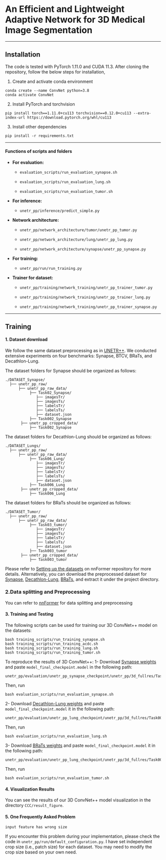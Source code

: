 # An Efficient and Lightweight Adaptive Network for 3D Medical Image Segmentation
---
## Installation
The code is tested with PyTorch 1.11.0 and CUDA 11.3. After cloning the repository, follow the below steps for installation,

1. Create and activate conda environment
```shell
conda create --name ConvNet python=3.8
conda activate ConvNet
```
2. Install PyTorch and torchvision
```shell
pip install torch==1.11.0+cu113 torchvision==0.12.0+cu113 --extra-index-url https://download.pytorch.org/whl/cu113
```
3. Install other dependencies
```shell
pip install -r requirements.txt
```
<hr />

####  Functions of scripts and folders
- **For evaluation:**
  - ``evaluation_scripts/run_evaluation_synapse.sh``
  
  - ``evaluation_scripts/run_evaluation_lung.sh``
  
  - ``evaluation_scripts/run_evaluation_tumor.sh``

- **For inference:**
  - ``unetr_pp/inference/predict_simple.py``
  
- **Network architecture:**
  - ``unetr_pp/network_architecture/tumor/unetr_pp_tumor.py``
  
  - ``unetr_pp/network_architecture/lung/unetr_pp_lung.py``
  
  - ``unetr_pp/network_architecture/synapse/unetr_pp_synapse.py``
  
- **For training:**
  - ``unetr_pp/run/run_training.py``
  
- **Trainer for dataset:**
  - ``unetr_pp/training/network_training/unetr_pp_trainer_tumor.py``
  
  - ``unetr_pp/training/network_training/unetr_pp_trainer_lung.py``
  
  - ``unetr_pp/training/network_training/unetr_pp_trainer_synapse.py``
---

## Training
#### 1. Dataset download
We follow the same dataset preprocessing as in [UNETR++](https://github.com/Amshaker/unetr_plus_plus). We conducted extensive experiments on four benchmarks: Synapse, BTCV, BRaTs, and Decathlon-Lung. 

The dataset folders for Synapse should be organized as follows: 
```
./DATASET_Synapse/
  ├── unetr_pp_raw/
      ├── unetr_pp_raw_data/
           ├── Task02_Synapse/
              ├── imagesTr/
              ├── imagesTs/
              ├── labelsTr/
              ├── labelsTs/
              ├── dataset.json
           ├── Task002_Synapse
       ├── unetr_pp_cropped_data/
           ├── Task002_Synapse
 ```
 
  The dataset folders for Decathlon-Lung should be organized as follows: 

```
./DATASET_Lungs/
  ├── unetr_pp_raw/
      ├── unetr_pp_raw_data/
           ├── Task06_Lung/
              ├── imagesTr/
              ├── imagesTs/
              ├── labelsTr/
              ├── labelsTs/
              ├── dataset.json
           ├── Task006_Lung
       ├── unetr_pp_cropped_data/
           ├── Task006_Lung
 ```
   The dataset folders for BRaTs should be organized as follows: 

```
./DATASET_Tumor/
  ├── unetr_pp_raw/
      ├── unetr_pp_raw_data/
           ├── Task03_tumor/
              ├── imagesTr/
              ├── imagesTs/
              ├── labelsTr/
              ├── labelsTs/
              ├── dataset.json
           ├── Task003_tumor
       ├── unetr_pp_cropped_data/
           ├── Task003_tumor
 ```
 
Please refer to [Setting up the datasets](https://github.com/282857341/nnFormer) on nnFormer repository for more details.
Alternatively, you can download the preprocessed dataset for [Synapse](https://mbzuaiac-my.sharepoint.com/:u:/g/personal/abdelrahman_youssief_mbzuai_ac_ae/EbHDhSjkQW5Ak9SMPnGCyb8BOID98wdg3uUvQ0eNvTZ8RA?e=YVhfdg), [Decathlon-Lung](https://mbzuaiac-my.sharepoint.com/:u:/g/personal/abdelrahman_youssief_mbzuai_ac_ae/EWhU1T7c-mNKgkS2PQjFwP0B810LCiX3D2CvCES2pHDVSg?e=OqcIW3), [BRaTs](https://mbzuaiac-my.sharepoint.com/:u:/g/personal/abdelrahman_youssief_mbzuai_ac_ae/EaQOxpD2yE5Btl-UEBAbQa0BYFBCL4J2Ph-VF_sqZlBPSQ?e=DFY41h), and extract it under the project directory.

### 2.Data splitting and Preprocessing
You can refer to [nnFormer](https://github.com/282857341/nnFormer) for data splitting and preprocessing

#### 3. Training and Testing
The following scripts can be used for training our 3D ConvNet++ model on the datasets:
```shell
bash training_scripts/run_training_synapse.sh
bash training_scripts/run_training_acdc.sh
bash training_scripts/run_training_lung.sh
bash training_scripts/run_training_tumor.sh
```
To reproduce the results of 3D ConvNet++:
1- Download [Synapse weights](https://drive.google.com/file/d/13JuLMeDQRR_a3c3tr2V2oav6I29) and paste ```model_final_checkpoint.model``` in the following path:
```shell
unetr_pp/evaluation/unetr_pp_synapse_checkpoint/unetr_pp/3d_fullres/Task002_Synapse/unetr_pp_trainer_synapse__unetr_pp_Plansv2.1/fold_0/
```
Then, run 
```shell
bash evaluation_scripts/run_evaluation_synapse.sh
```

2- Download [Decathlon-Lung weights](https://mbzuaiac-my.sharepoint.com/:u:/g/personal/abdelrahman_youssief_mbzuai_ac_ae/ETAlc8WTjV1BhZx7zwFpA8UBS4og6upb1qX2UKkypMoTjw) and paste ```model_final_checkpoint.model``` it in the following path:
```shell
unetr_pp/evaluation/unetr_pp_lung_checkpoint/unetr_pp/3d_fullres/Task006_Lung/unetr_pp_trainer_lung__unetr_pp_Plansv2.1/fold_0/
```
Then, run 
```shell
bash evaluation_scripts/run_evaluation_lung.sh
```

3- Download [BRaTs weights](https://drive.google.com/file/d/1LiqnVKKv3DrDKvo6J0oClhIFirhaz5PG) and paste ```model_final_checkpoint.model``` it in the following path:
```shell
unetr_pp/evaluation/unetr_pp_lung_checkpoint/unetr_pp/3d_fullres/Task003_tumor/unetr_pp_trainer_tumor__unetr_pp_Plansv2.1/fold_0/
```
Then, run 
```shell
bash evaluation_scripts/run_evaluation_tumor.sh
```

#### 4. Visualization Results

You can see the results of our 3D ConvNet++ model visualization in the directory ``CCC/result_figure``.
#### 5. One Frequently Asked Problem
```
input feature has wrong size
```
If you encounter this problem during your implementation, please check the code in ``unetr_pp/run/default_configuration.py``. I have set independent crop size (i.e., patch size) for each dataset. You may need to modify the crop size based on your own need.
